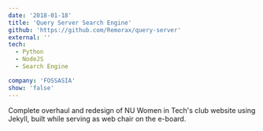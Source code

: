 ```yaml
---
date: '2018-01-18'
title: 'Query Server Search Engine'
github: 'https://github.com/Remorax/query-server'
external: ''
tech:
  - Python
  - NodeJS
  - Search Engine

company: 'FOSSASIA'
show: 'false'
---
```


Complete overhaul and redesign of NU Women in Tech's club website using Jekyll, built while serving as web chair on the e-board.
